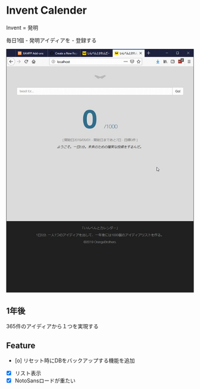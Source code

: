 # Invent Calender

Invent = 発明

毎日1個 - 発明アイディアを - 登録する

![](demo/snapshot_v1.0.jpg)

## 1年後

365件のアイディアから１つを実現する


## Feature

- [o] リセット時にDBをバックアップする機能を追加
- [x] リスト表示
- [x] NotoSansロードが重たい
